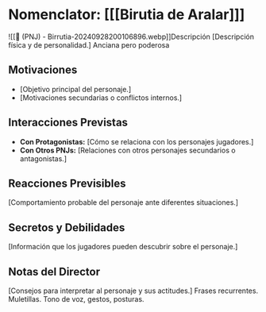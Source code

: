    #  Nomenclator: [[[Birutia de Aralar]]]
 

![[👤 (PNJ) - Birrutia-20240928200106896.webp]]Descripción
[Descripción física y de personalidad.] 
Anciana pero poderosa 

## Motivaciones
- [Objetivo principal del personaje.]
- [Motivaciones secundarias o conflictos internos.]

## Interacciones Previstas
- **Con Protagonistas:** [Cómo se relaciona con los personajes jugadores.]
- **Con Otros PNJs:** [Relaciones con otros personajes secundarios o antagonistas.]

## Reacciones Previsibles
[Comportamiento probable del personaje ante diferentes situaciones.]

## Secretos y Debilidades
[Información que los jugadores pueden descubrir sobre el personaje.]

## Notas del Director
[Consejos para interpretar al personaje y sus actitudes.]
Frases recurrentes. Muletillas. Tono de voz, gestos, posturas. 